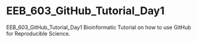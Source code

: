 # EEB_603_GitHub_Tutorial_Day1
EEB_603_GitHub_Tutorial_Day1
Bioinformatic Tutorial on how to use GitHub for Reproducible Science.

